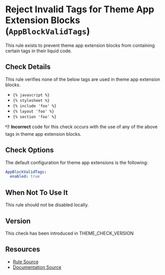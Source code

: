 # Reject Invalid Tags for Theme App Extension Blocks (`AppBlockValidTags`)

This rule exists to prevent theme app extension blocks from containing certain tags in their liquid code.

## Check Details

This rule verifies none of the below tags are used in theme app extension blocks.

- `{% javascript %}`
- `{% stylesheet %}`
- `{% include 'foo' %}`
- `{% layout 'foo' %}`
- `{% section 'foo' %}`

:-1: **Incorrect** code for this check occurs with the use of any of the above tags in theme app extension blocks.

## Check Options

The default configuration for theme app extensions is the following:

```yaml
AppBlockValidTags:
  enabled: true
```

## When Not To Use It

This rule should not be disabled locally.

## Version

This check has been introduced in THEME_CHECK_VERSION

## Resources

- [Rule Source][codesource]
- [Documentation Source][docsource]

[codesource]: /lib/theme_check/checks/app_block_valid_tags.rb
[docsource]: /docs/checks/app_block_valid_tags.md

